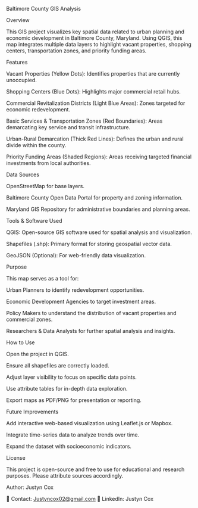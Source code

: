 Baltimore County GIS Analysis

Overview

This GIS project visualizes key spatial data related to urban planning and economic development in Baltimore County, Maryland. Using QGIS, this map integrates multiple data layers to highlight vacant properties, shopping centers, transportation zones, and priority funding areas.

Features

Vacant Properties (Yellow Dots): Identifies properties that are currently unoccupied.

Shopping Centers (Blue Dots): Highlights major commercial retail hubs.

Commercial Revitalization Districts (Light Blue Areas): Zones targeted for economic redevelopment.

Basic Services & Transportation Zones (Red Boundaries): Areas demarcating key service and transit infrastructure.

Urban-Rural Demarcation (Thick Red Lines): Defines the urban and rural divide within the county.

Priority Funding Areas (Shaded Regions): Areas receiving targeted financial investments from local authorities.

Data Sources

OpenStreetMap for base layers.

Baltimore County Open Data Portal for property and zoning information.

Maryland GIS Repository for administrative boundaries and planning areas.

Tools & Software Used

QGIS: Open-source GIS software used for spatial analysis and visualization.

Shapefiles (.shp): Primary format for storing geospatial vector data.

GeoJSON (Optional): For web-friendly data visualization.

Purpose

This map serves as a tool for:

Urban Planners to identify redevelopment opportunities.

Economic Development Agencies to target investment areas.

Policy Makers to understand the distribution of vacant properties and commercial zones.

Researchers & Data Analysts for further spatial analysis and insights.

How to Use

Open the project in QGIS.

Ensure all shapefiles are correctly loaded.

Adjust layer visibility to focus on specific data points.

Use attribute tables for in-depth data exploration.

Export maps as PDF/PNG for presentation or reporting.

Future Improvements

Add interactive web-based visualization using Leaflet.js or Mapbox.

Integrate time-series data to analyze trends over time.

Expand the dataset with socioeconomic indicators.

License

This project is open-source and free to use for educational and research purposes. Please attribute sources accordingly.

Author: Justyn Cox

📧 Contact: Justyncox02@gmail.com
🔗 LinkedIn: Justyn Cox





